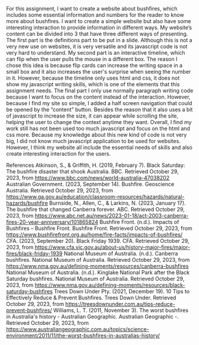 For this assignment, I want to create a website about bushfires, which includes some essential information and numbers for the reader to know more about bushfires.
 I want to create a simple website but also have some interesting interaction to provide information in different ways. 
 My website’s content can be divided into 3 that have three different ways of presenting. The first part is the definitions part to be put in a slide.
Although this is not a very new use on websites, it is very versatile and its javascript code is not very hard to understand. 
My second part is an interactive timeline, which can flip when the user pulls the mouse in a different box. 
The reason I chose this idea is because flip cards can increase the writing space in a small box and it also increases the user's surprise when seeing the number in it.
However, because the timeline only uses html and css, it does not show my javascript writing skills, which is one of the elements that this assignment needs.
The final part I only use normally paragraph writing code because I want to focus on the content instead of the interaction.
 However, because I find my site so simple, I added a half screen navigation that could be opened by the “content” button.
Besides the reason that it also uses a bit of javascript to increase the size, it can appear while scrolling the site, helping the user to change the context anytime they want.
Overall, I find my work still has not been used too much javascript and focus on the html and css more.
 Because my knowledge about this new kind of code is not very big, I did not know much javascript application to be used for websites. 
However, I think my website all include the essential needs of skills and also create interesting interaction for the users.



References
Atkinson, S., & Griffith, H. (2019, February 7). Black Saturday: The bushfire disaster that shook Australia. BBC. Retrieved October 29, 2023, from https://www.bbc.com/news/world-australia-47038202
Australian Government. (2023, September 14). Bushfire. Geoscience Australia. Retrieved October 29, 2023, from https://www.ga.gov.au/education/classroom-resources/hazards/natural-hazards/bushfire
Burnside, N., Allen, C., & Larkins, N. (2023, January 17). The bushfire that changed Canberra forever. ABC. Retrieved October 29, 2023, from https://www.abc.net.au/news/2023-01-18/act-2003-canberra-fires-20-year-anniversary/101865824
Bushfire Front. (n.d.). Impacts of Bushfires – Bushfire Front. Bushfire Front. Retrieved October 29, 2023, from https://www.bushfirefront.org.au/home/fire-facts/impacts-of-bushfires/
CFA. (2023, September 20). Black Friday 1939. CFA. Retrieved October 29, 2023, from https://www.cfa.vic.gov.au/about-us/history-major-fires/major-fires/black-friday-1939
National Museum of Australia. (n.d.). Canberra bushfires. National Museum of Australia. Retrieved October 29, 2023, from https://www.nma.gov.au/defining-moments/resources/canberra-bushfires
National Museum of Australia. (n.d.). Kinglake National Park after the Black Saturday bushfires. National Museum of Australia. Retrieved October 29, 2023, from https://www.nma.gov.au/defining-moments/resources/black-saturday-bushfires
Trees Down Under Pty. (2021, December 19). 10 Tips to Effectively Reduce & Prevent Bushfires. Trees Down Under. Retrieved October 29, 2023, from https://treesdownunder.com.au/tips-reduce-prevent-bushfires/
Williams, L. T. (2011, November 3). The worst bushfires in Australia's history - Australian Geographic. Australian Geographic -. Retrieved October 29, 2023, from https://www.australiangeographic.com.au/topics/science-environment/2011/11/the-worst-bushfires-in-australias-history/

